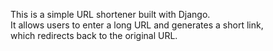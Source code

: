 This is a simple URL shortener built with Django.  
It allows users to enter a long URL and generates a short link,  
which redirects back to the original URL.
